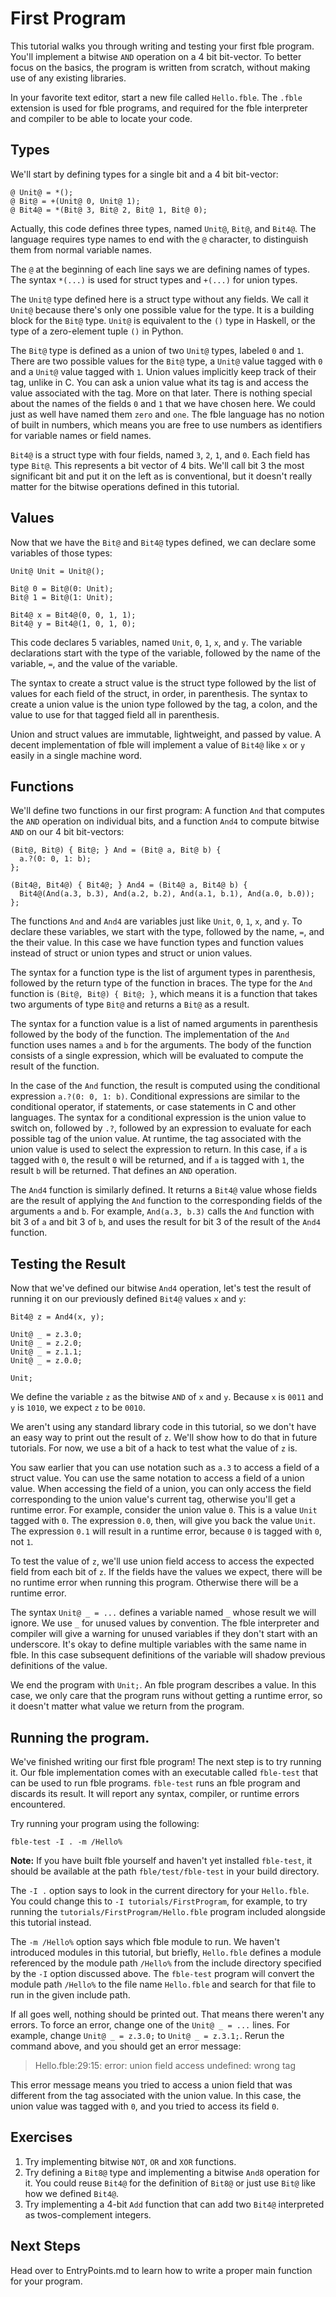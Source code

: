 # First Program

This tutorial walks you through writing and testing your first fble program.
You'll implement a bitwise `AND` operation on a 4 bit bit-vector. To
better focus on the basics, the program is written from scratch, without
making use of any existing libraries.

In your favorite text editor, start a new file called `Hello.fble`. The
`.fble` extension is used for fble programs, and required for the fble
interpreter and compiler to be able to locate your code.

## Types

We'll start by defining types for a single bit and a 4 bit bit-vector:

    @ Unit@ = *();
    @ Bit@ = +(Unit@ 0, Unit@ 1);
    @ Bit4@ = *(Bit@ 3, Bit@ 2, Bit@ 1, Bit@ 0);

Actually, this code defines three types, named `Unit@`, `Bit@`, and `Bit4@`.
The language requires type names to end with the `@` character, to distinguish
them from normal variable names.

The `@` at the beginning of each line says we are defining names of types.
The syntax `*(...)` is used for struct types and `+(...)` for union types. 

The `Unit@` type defined here is a struct type without any fields. We call it
`Unit@` because there's only one possible value for the type. It is a building
block for the `Bit@` type. `Unit@` is equivalent to the `()` type in Haskell,
or the type of a zero-element tuple `()` in Python.

The `Bit@` type is defined as a union of two `Unit@` types, labeled `0` and
`1`. There are two possible values for the `Bit@` type, a `Unit@` value tagged
with `0` and a `Unit@` value tagged with `1`. Union values implicitly keep track
of their tag, unlike in C. You can ask a union value what its tag is and
access the value associated with the tag. More on that later. There is nothing
special about the names of the fields `0` and `1` that we have chosen here. We
could just as well have named them `zero` and `one`. The fble language has no
notion of built in numbers, which means you are free to use numbers as
identifiers for variable names or field names.

`Bit4@` is a struct type with four fields, named `3`, `2`, `1`, and `0`.
Each field has type `Bit@`. This represents a bit vector of 4 bits. We'll call
bit 3 the most significant bit and put it on the left as is conventional, but
it doesn't really matter for the bitwise operations defined in this tutorial.

## Values

Now that we have the `Bit@` and `Bit4@` types defined, we can declare some
variables of those types:

    Unit@ Unit = Unit@();

    Bit@ 0 = Bit@(0: Unit);
    Bit@ 1 = Bit@(1: Unit);

    Bit4@ x = Bit4@(0, 0, 1, 1);
    Bit4@ y = Bit4@(1, 0, 1, 0);

This code declares 5 variables, named `Unit`, `0`, `1`, `x`, and `y`. The
variable declarations start with the type of the variable, followed by the
name of the variable, `=`, and the value of the variable.

The syntax to create a struct value is the struct type followed by the list of
values for each field of the struct, in order, in parenthesis. The syntax to
create a union value is the union type followed by the tag, a colon, and the
value to use for that tagged field all in parenthesis.

Union and struct values are immutable, lightweight, and passed by value. A
decent implementation of fble will implement a value of `Bit4@` like `x` or
`y` easily in a single machine word.

## Functions

We'll define two functions in our first program: A function `And` that
computes the `AND` operation on individual bits, and a function `And4` to
compute bitwise `AND` on our 4 bit bit-vectors:

    (Bit@, Bit@) { Bit@; } And = (Bit@ a, Bit@ b) {
      a.?(0: 0, 1: b);
    };

    (Bit4@, Bit4@) { Bit4@; } And4 = (Bit4@ a, Bit4@ b) {
      Bit4@(And(a.3, b.3), And(a.2, b.2), And(a.1, b.1), And(a.0, b.0));
    };

The functions `And` and `And4` are variables just like `Unit`, `0`, `1`, `x`,
and `y`. To declare these variables, we start with the type, followed by the
name, `=`, and the their value. In this case we have function types and
function values instead of struct or union types and struct or union values.

The syntax for a function type is the list of argument types in parenthesis,
followed by the return type of the function in braces. The type for the `And`
function is `(Bit@, Bit@) { Bit@; }`, which means it is a function that takes
two arguments of type `Bit@` and returns a `Bit@` as a result.

The syntax for a function value is a list of named arguments in parenthesis
followed by the body of the function. The implementation of the `And` function
uses names `a` and `b` for the arguments. The body of the function consists of
a single expression, which will be evaluated to compute the result of the
function.

In the case of the `And` function, the result is computed using the
conditional expression `a.?(0: 0, 1: b)`. Conditional expressions are similar
to the conditional operator, if statements, or case statements in C and other
languages. The syntax for a conditional expression is the union value to
switch on, followed by `.?`, followed by an expression to evaluate for each
possible tag of the union value. At runtime, the tag associated with the union
value is used to select the expression to return. In this case, if `a` is
tagged with `0`, the result `0` will be returned, and if `a` is tagged with
`1`, the result `b` will be returned. That defines an `AND` operation.

The `And4` function is similarly defined. It returns a `Bit4@` value whose
fields are the result of applying the `And` function to the corresponding
fields of the arguments `a` and `b`. For example, `And(a.3, b.3)` calls the
`And` function with bit 3 of `a` and bit 3 of `b`, and uses the result for bit
3 of the result of the `And4` function.

## Testing the Result

Now that we've defined our bitwise `And4` operation, let's test the result of
running it on our previously defined `Bit4@` values `x` and `y`:

    Bit4@ z = And4(x, y);

    Unit@ _ = z.3.0;
    Unit@ _ = z.2.0;
    Unit@ _ = z.1.1;
    Unit@ _ = z.0.0;

    Unit;

We define the variable `z` as the bitwise `AND` of `x` and `y`. Because `x` is
`0011` and `y` is `1010`, we expect `z` to be `0010`.

We aren't using any standard library code in this tutorial, so we don't have
an easy way to print out the result of `z`. We'll show how to do that in
future tutorials. For now, we use a bit of a hack to test what the value of
`z` is.

You saw earlier that you can use notation such as `a.3` to access a field of a
struct value. You can use the same notation to access a field of a union
value. When accessing the field of a union, you can only access the field
corresponding to the union value's current tag, otherwise you'll get a runtime
error. For example, consider the union value `0`. This is a value `Unit`
tagged with `0`. The expression `0.0`, then, will give you back the value
`Unit`. The expression `0.1` will result in a runtime error, because `0` is
tagged with `0`, not `1`.

To test the value of `z`, we'll use union field access to access the expected
field from each bit of `z`. If the fields have the values we expect, there
will be no runtime error when running this program. Otherwise there will be a
runtime error.

The syntax `Unit@ _ = ...` defines a variable named `_` whose result we will
ignore. We use `_` for unused values by convention. The fble interpreter and
compiler will give a warning for unused variables if they don't start with an
underscore. It's okay to define multiple variables with the same name in fble.
In this case subsequent definitions of the variable will shadow previous
definitions of the value.

We end the program with `Unit;`. An fble program describes a value. In this
case, we only care that the program runs without getting a runtime error, so
it doesn't matter what value we return from the program.

## Running the program.

We've finished writing our first fble program! The next step is to try running
it. Our fble implementation comes with an executable called `fble-test` that
can be used to run fble programs. `fble-test` runs an fble program and
discards its result. It will report any syntax, compiler, or runtime errors
encountered.

Try running your program using the following:

    fble-test -I . -m /Hello%

**Note:** If you have built fble yourself and haven't yet installed
`fble-test`, it should be available at the path `fble/test/fble-test` in your
build directory.

The `-I .` option says to look in the current directory  for your
`Hello.fble`. You could change this to `-I tutorials/FirstProgram`, for
example, to try running the `tutorials/FirstProgram/Hello.fble` program
included alongside this tutorial instead.

The `-m /Hello%` option says which fble module to run. We haven't
introduced modules in this tutorial, but briefly, `Hello.fble` defines a
module referenced by the module path `/Hello%` from the include directory
specified by the `-I` option discussed above. The `fble-test` program will
convert the module path `/Hello%` to the file name `Hello.fble`
and search for that file to run in the given include path.

If all goes well, nothing should be printed out. That means there weren't any
errors. To force an error, change one of the `Unit@ _ = ...` lines. For
example, change `Unit@ _ = z.3.0;` to `Unit@ _ = z.3.1;`. Rerun the command
above, and you should get an error message:

> Hello.fble:29:15: error: union field access undefined: wrong tag

This error message means you tried to access a union field that was different
from the tag associated with the union value. In this case, the union value
was tagged with `0`, and you tried to access its field `0`.

## Exercises

1. Try implementing bitwise `NOT`, `OR` and `XOR` functions.
2. Try defining a `Bit8@` type and implementing a bitwise `And8` operation for
   it. You could reuse `Bit4@` for the definition of `Bit8@` or just use
   `Bit@` like how we defined `Bit4@`.
3. Try implementing a 4-bit `Add` function that can add two `Bit4@`
   interpreted as twos-complement integers.

## Next Steps

Head over to EntryPoints.md to learn how to write a proper main function for
your program.

